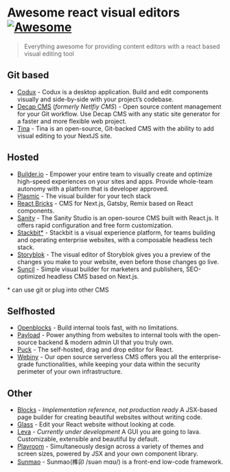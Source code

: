 # Awesome react visual editors [![Awesome](https://awesome.re/badge.svg)](https://awesome.re)

> Everything awesome for providing content editors with a react based visual editing tool

## Git based

- [Codux](https://www.codux.com/) - Codux is a desktop application. Build and edit components visually and side-by-side with your project’s codebase.
- [Decap CMS](https://decapcms.org/) (_formerly Netlfiy CMS_) - Open source content management for your Git workflow.
  Use Decap CMS with any static site generator for a faster and more flexible web project.
- [Tina](https://tina.io/) - Tina is an open-source, Git-backed CMS with the ability to add visual editing to your NextJS site.

## Hosted

- [Builder.io](https://www.builder.io/) - Empower your entire team to visually create and optimize high-speed experiences on your sites and apps. Provide whole-team autonomy with a platform that is developer approved.
- [Plasmic](https://www.plasmic.app/) - The visual builder for your tech stack
- [React Bricks](https://reactbricks.com/) - CMS for Next.js, Gatsby, Remix based on React components.
- [Sanity](https://www.sanity.io/) - The Sanity Studio is an open-source CMS built with React.js. It offers rapid configuration and free form customization.
- [Stackbit\*](https://www.stackbit.com/) - Stackbit is a visual experience platform, for teams building and operating enterprise websites, with a composable headless tech stack.
- [Storyblok](https://www.storyblok.com/) - The visual editor of Storyblok gives you a preview of the changes you make to your website, even before those changes go live.
- [Suncil](https://suncel.io/) - Simple visual builder for marketers and publishers, SEO-optimized headless CMS based on Next.js.

\* can use git or plug into other CMS

## Selfhosted

- [Openblocks](https://github.com/openblocks-dev/openblocks) - Build internal tools fast, with no limitations.
- [Payload](https://payloadcms.com/) - Power anything from websites to internal tools with the open-source backend & modern admin UI that you truly own.
- [Puck](https://github.com/measuredco/puck) - The self-hosted, drag and drop editor for React.
- [Webiny](https://www.webiny.com/) - Our open source serverless CMS offers you all the enterprise-grade functionalities, while keeping your data within the security perimeter of your own infrastructure.

## Other

- [Blocks](https://blocks-ui.com/) - _Implementation reference, not production ready_ A JSX-based page builder for creating beautiful websites without writing code.
- [Glass](https://useglass.ai/) - Edit your React website without looking at code.
- [Leva](https://github.com/pmndrs/leva) - _Currently under development_ A GUI you are going to lava. Customizable, extensible and beautiful by default.
- [Playroom](https://github.com/seek-oss/playroom) - Simultaneously design across a variety of themes and screen sizes, powered by JSX and your own component library.
- [Sunmao](https://github.com/smartxworks/sunmao-ui) - Sunmao(榫卯 /suən mɑʊ/) is a front-end low-code framework.
